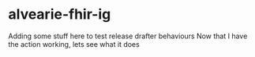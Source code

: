 # alvearie-fhir-ig

Adding some stuff here to test release drafter behaviours
Now that I have the action working, lets see what it does
